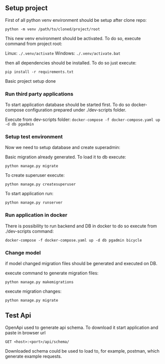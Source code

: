 ## Setup project

First of all python venv environment should be setup after clone repo:

```python -m venv /path/to/cloned/project/root```

This new venv environment should be activated. To do so, execute command from project root:

Linux: `./.venv/activate`
Windows: `./.venv/activate.bat`

then all dependencies should be installed. To do so just execute:

```pip install -r requirements.txt```

Basic project setup done

### Run third party applications

To start application database should be started first. To do so docker-compose configuration prepared under ./dev-scripts folder.

Execute from dev-scripts folder:
```docker-compose -f docker-compose.yaml up -d db pgadmin```

### Setup test environment

Now we need to setup database and create superadmin:

Basic migration already generated. To load it to db execute:

```python manage.py migrate```

To create superuser execute:

```python manage.py createsuperuser```

To start application run:

```python manage.py runserver```

### Run application in docker

There is possibility to run backend and DB in docker to do so execute from ./dev-scripts command:

```docker-compose -f docker-compose.yaml up -d db pgadmin bicycle```

### Change model

if model changed migration files should be generated and executed on DB.

execute command to generate migration files:

```python manage.py makemigrations```

execute migration changes:

```python manage.py migrate```

## Test Api

OpenApi used to generate api schema. To download it start application and paste in browser url

```GET <host>:<port>/api/schema/```

Downloaded schema could be used to load to, for example, postman, which generate example requests.
